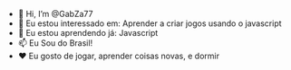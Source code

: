 - 👋 Hi, I’m @GabZa77
- 👀 Eu estou interessado em: Aprender a criar jogos usando o javascript
- 🌱 Eu estou aprendendo já: Javascript
- 📫 Eu Sou do Brasil!
- ❤ Eu gosto de jogar, aprender coisas novas, e dormir
